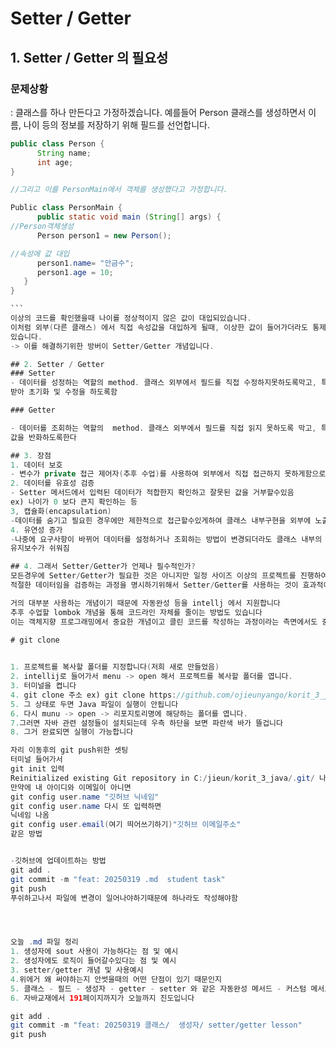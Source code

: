 # Setter / Getter

## 1. Setter / Getter 의 필요성
### 문제상황
: 클래스를 하나 만든다고 가정하겠습니다. 예를들어 Person 클래스를 생성하면서 이름, 나이 등의 정보를 저장하기 위해
필드를 선언합니다.

````java
public class Person {
      String name;
      int age;
}

//그리고 이를 PersonMain에서 객체를 생성했다고 가정합니다.

Public class PersonMain {
      public static void main (String[] args) {
//Person객체생성
      Person person1 = new Person();

//속성에 값 대입
      person1.name= "안금수";
      person1.age = 10;
   }
}

```
이상의 코드를 확인했을때 나이를 정상적이지 않은 값이 대입되있습니다.
이처럼 외부(다른 클래스) 에서 직접 속성값을 대입하게 될때, 이상한 값이 들어가더라도 통제할수있는 방법이 없다는 문제가
있습니다.
-> 이를 해결하기위한 방버이 Setter/Getter 개념입니다.

## 2. Setter / Getter
### Setter
- 데이터를 성정하는 역할의 method. 클래스 외부에서 필드를 직접 수정하지못하도록막고, 특정 메서드를 통해 값을 전달
받아 초기화 및 수정을 하도록함

### Getter

- 데이터를 조회하는 역할의  method. 클래스 외부에서 필드를 직접 읽지 못하도록 막고, 특정 메서드를 통해 안정하게
값을 반화하도록한다

## 3. 장점
1. 데이터 보호
- 변수가 private 접근 제어자(추후 수업)를 사용하여 외부에서 직접 접근하지 못하게함으로써 데이터를 보호할수있음
2. 데이터를 유효성 검증
- Setter 메서드에서 입력된 데이터가 적합한지 확인하고 잘못된 값을 거부할수있음
ex) 나이가 0 보다 큰지 확인하는 등
3, 캡슐화(encapsulation)
-데이터를 숨기고 필요힌 경우에만 제한적으로 접근할수있게하여 클래스 내부구현을 외부에 노출하지않음
4. 유연성 증가
-나중에 요구사항이 바뀌어 데이터를 설정하거나 조회하는 방법이 변경되더라도 클래스 내부의 메서드만 수정하면 되므로
유지보수가 쉬워짐

## 4. 그래서 Setter/Getter가 언제나 필수적인가?
모든경우에 Setter/Getter가 필요한 것은 아니지만 일정 사이즈 이상의 프로젝트를 진행하여 다수의 데이터를 입력 받을 경우
적절한 데이터임을 검증하는 과정을 명시하기위해서 Setter/Getter를 사용하는 것이 효과적이다

거의 대부분 사용하는 개념이기 때문에 자동완성 등을 intellj 에서 지원합니다
추후 수업할 lombok 개념을 통해 코드라인 자체를 줄이는 방법도 있습니다
이는 객체지향 프로그래밍에서 중요한 개념이고 클린 코드를 작성하는 과정이라는 측면에서도 중요한 개념에 해당합니다
 
# git clone


1. 프로젝트를 복사할 폴더를 지정합니다(저희 새로 만들었음)
2. intellij로 들어가서 menu -> open 해서 프로젝트를 복사할 폴더를 엽니다.
3. 터미널을 켭니다
4. git clone 주소 ex) git clone https://github.com/ojieunyango/korit_3_java.git
5. 그 상태로 두면 Java 파일이 실행이 안됩니다
6. 다시 munu -> open -> 리포지토리명에 해당하는 폴더를 엽니다.
7.그러면 자바 관련 설정들이 설치되는데 우측 하단을 보면 파란색 바가 뜰겁니다
8. 그거 완료되면 실행이 가능합니다

자리 이동후의 git push위한 셋팅
터미널 들어가서 
git init 입력
Reinitialized existing Git repository in C:/jieun/korit_3_java/.git/ 나옴
만약에 내 아이디와 이메일이 아니면
git config user.name "깃허브 닉네임" 
git config user.name 다시 또 입력하면
닉네임 나옴
git config user.email(여기 띄어쓰기하기)"깃허브 이메일주소"
같은 방법


-깃허브에 업데이트하는 방법
git add .
git commit -m "feat: 20250319 .md  student task"
git push
푸쉬하고나서 파일에 변경이 일어나야하기때문에 하나라도 작성해야함




오늘 .md 파일 정리
1. 생성자에 sout 사용이 가능하다는 점 및 예시
2. 생성자에도 로직이 들어갈수있다는 점 및 예시
3. setter/getter 개념 및 사용예시
4.위에거 왜 써야하는지 안썻을때의 어떤 단점이 있기 때문인지
5. 클래스 - 필드 - 생성자 - getter - setter 와 같은 자동완성 메서드 - 커스텀 메서드
6. 자바교재에서 191페이지까지가 오늘까지 진도입니다

git add .
git commit -m "feat: 20250319 클래스/  생성자/ setter/getter lesson"
git push